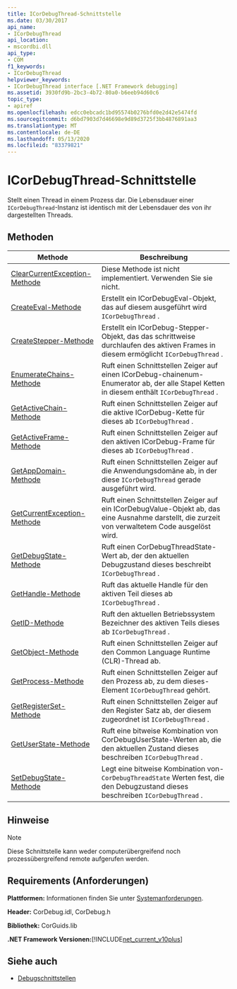 ```yaml
---
title: ICorDebugThread-Schnittstelle
ms.date: 03/30/2017
api_name:
- ICorDebugThread
api_location:
- mscordbi.dll
api_type:
- COM
f1_keywords:
- ICorDebugThread
helpviewer_keywords:
- ICorDebugThread interface [.NET Framework debugging]
ms.assetid: 3930fd9b-2bc3-4b72-80a0-b6eeb94d60c6
topic_type:
- apiref
ms.openlocfilehash: edcc0ebcadc1bd95574b0276bfd0e2d42e5474fd
ms.sourcegitcommit: d6bd7903d7d46698e9d89d3725f3bb4876891aa3
ms.translationtype: MT
ms.contentlocale: de-DE
ms.lasthandoff: 05/13/2020
ms.locfileid: "83379821"
---
```

# <a name="icordebugthread-interface"></a>ICorDebugThread-Schnittstelle
Stellt einen Thread in einem Prozess dar. Die Lebensdauer einer `ICorDebugThread`-Instanz ist identisch mit der Lebensdauer des von ihr dargestellten Threads.  
  
## <a name="methods"></a>Methoden  
  
|Methode|Beschreibung|  
|------------|-----------------|  
|[ClearCurrentException-Methode](icordebugthread-clearcurrentexception-method.md)|Diese Methode ist nicht implementiert. Verwenden Sie sie nicht.|  
|[CreateEval-Methode](icordebugthread-createeval-method.md)|Erstellt ein ICorDebugEval-Objekt, das auf diesem ausgeführt wird `ICorDebugThread` .|  
|[CreateStepper-Methode](icordebugthread-createstepper-method.md)|Erstellt ein ICorDebug-Stepper-Objekt, das das schrittweise durchlaufen des aktiven Frames in diesem ermöglicht `ICorDebugThread` .|  
|[EnumerateChains-Methode](icordebugthread-enumeratechains-method.md)|Ruft einen Schnittstellen Zeiger auf einen ICorDebug-chainenum-Enumerator ab, der alle Stapel Ketten in diesem enthält `ICorDebugThread` .|  
|[GetActiveChain-Methode](icordebugthread-getactivechain-method.md)|Ruft einen Schnittstellen Zeiger auf die aktive ICorDebug-Kette für dieses ab `ICorDebugThread` .|  
|[GetActiveFrame-Methode](icordebugthread-getactiveframe-method.md)|Ruft einen Schnittstellen Zeiger auf den aktiven ICorDebug-Frame für dieses ab `ICorDebugThread` .|  
|[GetAppDomain-Methode](icordebugthread-getappdomain-method.md)|Ruft einen Schnittstellen Zeiger auf die Anwendungsdomäne ab, in der diese `ICorDebugThread` gerade ausgeführt wird.|  
|[GetCurrentException-Methode](icordebugthread-getcurrentexception-method.md)|Ruft einen Schnittstellen Zeiger auf ein ICorDebugValue-Objekt ab, das eine Ausnahme darstellt, die zurzeit von verwaltetem Code ausgelöst wird.|  
|[GetDebugState-Methode](icordebugthread-getdebugstate-method.md)|Ruft einen CorDebugThreadState-Wert ab, der den aktuellen Debugzustand dieses beschreibt `ICorDebugThread` .|  
|[GetHandle-Methode](icordebugthread-gethandle-method.md)|Ruft das aktuelle Handle für den aktiven Teil dieses ab `ICorDebugThread` .|  
|[GetID-Methode](icordebugthread-getid-method.md)|Ruft den aktuellen Betriebssystem Bezeichner des aktiven Teils dieses ab `ICorDebugThread` .|  
|[GetObject-Methode](icordebugthread-getobject-method.md)|Ruft einen Schnittstellen Zeiger auf den Common Language Runtime (CLR)-Thread ab.|  
|[GetProcess-Methode](icordebugthread-getprocess-method.md)|Ruft einen Schnittstellen Zeiger auf den Prozess ab, zu dem dieses-Element `ICorDebugThread` gehört.|  
|[GetRegisterSet-Methode](icordebugthread-getregisterset-method.md)|Ruft einen Schnittstellen Zeiger auf den Register Satz ab, der diesem zugeordnet ist `ICorDebugThread` .|  
|[GetUserState-Methode](icordebugthread-getuserstate-method.md)|Ruft eine bitweise Kombination von CorDebugUserState-Werten ab, die den aktuellen Zustand dieses beschreiben `ICorDebugThread` .|  
|[SetDebugState-Methode](icordebugthread-setdebugstate-method.md)|Legt eine bitweise Kombination von- `CorDebugThreadState` Werten fest, die den Debugzustand dieses beschreiben `ICorDebugThread` .|  
  
## <a name="remarks"></a>Hinweise  
  
> [!NOTE]
> Diese Schnittstelle kann weder computerübergreifend noch prozessübergreifend remote aufgerufen werden.  
  
## <a name="requirements"></a>Requirements (Anforderungen)  
 **Plattformen:** Informationen finden Sie unter [Systemanforderungen](../../get-started/system-requirements.md).  
  
 **Header:** CorDebug.idl, CorDebug.h  
  
 **Bibliothek:** CorGuids.lib  
  
 **.NET Framework Versionen:**[!INCLUDE[net_current_v10plus](../../../../includes/net-current-v10plus-md.md)]  
  
## <a name="see-also"></a>Siehe auch

- [Debugschnittstellen](debugging-interfaces.md)
